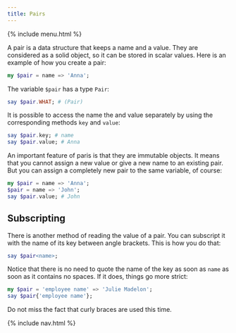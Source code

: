```yaml
---
title: Pairs
---
```


{% include menu.html %}

A pair is a data structure that keeps a name and a value. They are considered as a solid object, so it can be stored in scalar values. Here is an example of how you create a pair:

```raku
my $pair = name => 'Anna';
```

The variable `$pair` has a type `Pair`:

```raku
say $pair.WHAT; # (Pair)
```

It is possible to access the name the and value separately by using the corresponding methods `key` and `value`:

```raku
say $pair.key; # name
say $pair.value; # Anna
```

An important feature of paris is that they are immutable objects. It means that you cannot assign a new value or give a new name to an existing pair. But you can assign a completely new pair to the same variable, of course:

```raku
my $pair = name => 'Anna';
$pair = name => 'John';
say $pair.value; # John
```

## Subscripting

There is another method of reading the value of a pair. You can subscript it with the name of its key between angle brackets. This is how you do that:

```raku
say $pair<name>;
```

Notice that there is no need to quote the name of the key as soon as `name` as soon as it contains no spaces. If it does, things go more strict:

```raku
my $pair = 'employee name' => 'Julie Madelon';
say $pair{'employee name'};
```

Do not miss the fact that curly braces are used this time.

{% include nav.html %}
